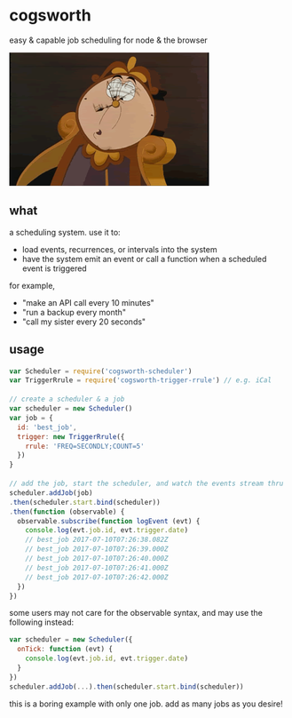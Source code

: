 # cogsworth

easy &amp; capable job scheduling for node &amp; the browser

<img src="img/cogsworth.gif" alt="cogsworth" />

## what

a scheduling system.  use it to:

- load events, recurrences, or intervals into the system
- have the system emit an event or call a function when a scheduled event is triggered

for example,

- "make an API call every 10 minutes"
- "run a backup every month"
- "call my sister every 20 seconds"

## usage

```js
var Scheduler = require('cogsworth-scheduler')
var TriggerRrule = require('cogsworth-trigger-rrule') // e.g. iCal

// create a scheduler & a job
var scheduler = new Scheduler()
var job = {
  id: 'best_job',
  trigger: new TriggerRrule({
    rrule: 'FREQ=SECONDLY;COUNT=5'
  })
}

// add the job, start the scheduler, and watch the events stream thru
scheduler.addJob(job)
.then(scheduler.start.bind(scheduler))
.then(function (observable) {
  observable.subscribe(function logEvent (evt) {
    console.log(evt.job.id, evt.trigger.date)
    // best_job 2017-07-10T07:26:38.082Z
    // best_job 2017-07-10T07:26:39.000Z
    // best_job 2017-07-10T07:26:40.000Z
    // best_job 2017-07-10T07:26:41.000Z
    // best_job 2017-07-10T07:26:42.000Z
  })
})
```

some users may not care for the observable syntax, and may use the following instead:

```js
var scheduler = new Scheduler({
  onTick: function (evt) {
    console.log(evt.job.id, evt.trigger.date)
  }
})
scheduler.addJob(...).then(scheduler.start.bind(scheduler))
```

this is a boring example with only one job.  add as many jobs as you desire!

